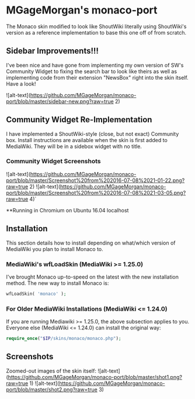 #  MGageMorgan's monaco-port
The Monaco skin modified to look like ShoutWiki literally using ShoutWiki's version as a reference implementation to base this one off of from scratch.

## Sidebar Improvements!!!
I've been nice and have gone from implementing my own version of SW's Community Widget to fixing the search bar to look like theirs as well as implementing code from their extension "NewsBox" right into the skin itself. Have a look!

![alt-text](https://github.com/MGageMorgan/monaco-port/blob/master/sidebar-new.png?raw=true 2)

## Community Widget Re-Implementation
I have implemented a ShoutWiki-style (close, but not exact) Community box. Install instructions are available when the skin is first added to MediaWiki. They will be in a sidebox widget with no title.

### Community Widget Screenshots
![alt-text](https://github.com/MGageMorgan/monaco-port/blob/master/Screenshot%20from%202016-07-08%2021-01-22.png?raw=true 2)
![alt-text](https://github.com/MGageMorgan/monaco-port/blob/master/Screenshot%20from%202016-07-08%2021-03-05.png?raw=true 4)`

**Running in Chromium on Ubuntu 16.04 localhost

## Installation
This section details how to install depending on what/which version of MediaWiki you plan to install Monaco to.

### MediaWiki's wfLoadSkin (MediaWiki >= 1.25.0)
I've brought Monaco up-to-speed on the latest with the new installation method. The new way to install Monaco is:

```php
wfLoadSkin( 'monaco' );
```

### For Older MediaWiki Installations (MediaWiki <= 1.24.0)
If you are running Mediawiki >= 1.25.0, the above subsection applies to you. Everyone else (MediaWiki <= 1.24.0) can install the original way:

```php
require_once("$IP/skins/monaco/monaco.php");
```
## Screenshots
Zoomed-out images of the skin itself:
![alt-text](https://github.com/MGageMorgan/monaco-port/blob/master/shot1.png?raw=true 1)
![alt-text](https://github.com/MGageMorgan/monaco-port/blob/master/shot2.png?raw=true 3)

